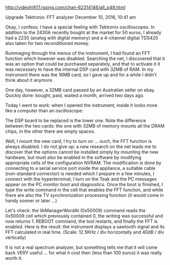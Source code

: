 

http://videohifi17.rssing.com/chan-62314146/all_p49.html

Upgrade Tektronix: FFT analyzer
December 10, 2016, 10:41 am

Okay, I confess: I have a special feeling with Tektronix oscilloscopes. In addition to the 2430A 
recently bought at the market for 50 euros, I already had a 2230 (analog with digital memory) and 
a 4-channel digital TDS420 also taken for two reconditioned money.

Rummaging through the menus of the instrument, I had found an FFT function which however was disabled. 
Searching the net, I discovered that it was an option that could be purchased separately, and that to 
activate it it was necessary to have the internal DSP card with 32MB of RAM. In my instrument there was 
the 16MB card, so I gave up and for a while I didn't think about it anymore.

One day, however, a 32MB card passed by an Australian seller on ebay. Quickly done: bought, paid, 
waited a month, arrived two days ago.

Today I went to work: when I opened the instrument, inside it looks more like a computer than an oscilloscope:

The DSP board to be replaced is the lower one. Note the difference between the two cards: the one with 32MB 
of memory mounts all the DRAM chips, in the other there are empty spaces.

Well, I mount the new card, I try to turn on ... ouch, the FFT function is always disabled. I do not give 
up: a new research on the net leads me to discover that the options cannot be installed simply by mounting 
the new hardware, but must also be enabled in the software by modifying appropriate cells of the configuration 
NVRAM. The modification is done by connecting to a serial service port inside the appliance, a suitable cable 
(non-standard connector) is needed which I prepare in a few minutes, I connect with the hyperterminal, I turn 
on the Teak and the PC messages appear on the PC monitor boot and diagnostics. Once the boot is finished, I 
type the write command in the cell that enables the FFT function, and while there are also the TV synchronization 
processing function (it would come in handy sooner or later ...)

Let's check: the libManagerWordAt (0x50009) command reads the 0x50009 cell which previously contained 0, 
the writing was successful and now returns 1. REBOOT command, the tool restarts, and finally the FFT is enabled. 
Here is the result: the instrument displays a sawtooth signal and its FFT calculated in real time. (Scale: 
12.5KHz / div horizontally and 40dB / div vertically)

It is not a real spectrum analyzer, but something tells me that it will come back VERY useful ... for what 
it cost then (less than 100 euros) it was really worth it.

